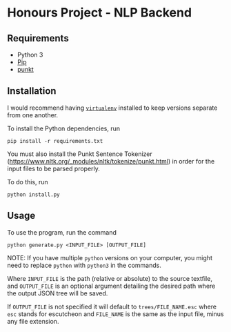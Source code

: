 # Honours Project - NLP Backend

## Requirements

* Python 3
* [Pip](https://pip.pypa.io/en/stable/)
* [punkt](https://www.nltk.org/_modules/nltk/tokenize/punkt.html)

## Installation

I would recommend having [`virtualenv`](https://virtualenv.pypa.io/en/stable/) installed to keep versions separate from one another.

To install the Python dependencies, run

    pip install -r requirements.txt

You must also install the Punkt Sentence Tokenizer (https://www.nltk.org/_modules/nltk/tokenize/punkt.html) in order for the input files to be parsed properly.

To do this, run

    python install.py

## Usage

To use the program, run the command

	python generate.py <INPUT_FILE> [OUTPUT_FILE]

NOTE: If you have multiple `python` versions on your computer, you might need to replace `python` with `python3` in the commands.

Where `INPUT_FILE` is the path (relative or absolute) to the source textfile, and `OUTPUT_FILE` is an optional argument detailing the desired path where the output JSON tree will be saved. 

If `OUTPUT_FILE` is not specified it will default to `trees/FILE_NAME.esc` where `esc` stands for escutcheon and `FILE_NAME` is the same as the input file, minus any file extension.
